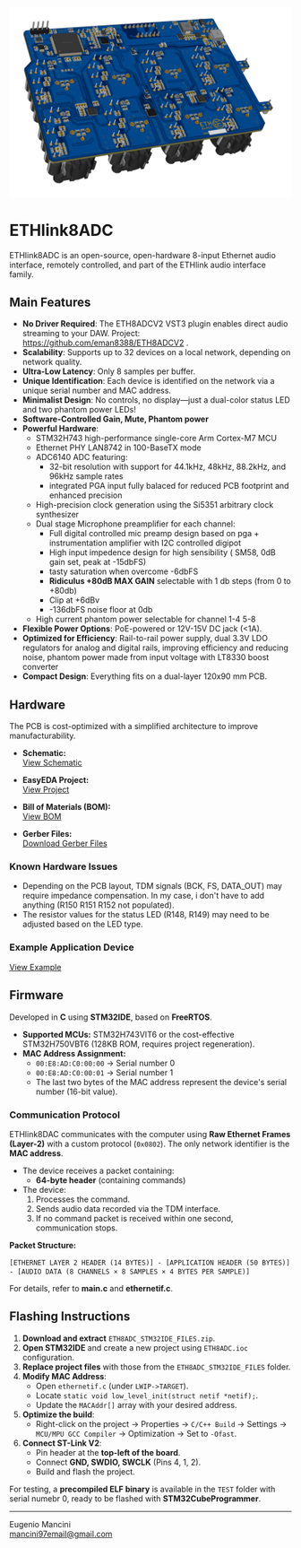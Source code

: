 ![snapshot](https://github.com/eman8388/ETHlink8ADC/blob/main/snapshot_PCB/3D_ETHlink8xADC_PCB_3D_1.png)

# ETHlink8ADC

ETHlink8ADC is an open-source, open-hardware 8-input Ethernet audio interface, remotely controlled, and part of the ETHlink audio interface family.

## Main Features

- **No Driver Required**: The ETH8ADCV2 VST3 plugin enables direct audio streaming to your DAW. Project: https://github.com/eman8388/ETH8ADCV2 .
- **Scalability**: Supports up to 32 devices on a local network, depending on network quality.
- **Ultra-Low Latency**: Only 8 samples per buffer.
- **Unique Identification**: Each device is identified on the network via a unique serial number and MAC address.
- **Minimalist Design**: No controls, no display—just a dual-color status LED and two phantom power LEDs!
- **Software-Controlled Gain, Mute, Phantom power**
- **Powerful Hardware**:
  - STM32H743 high-performance single-core Arm Cortex-M7 MCU
  - Ethernet PHY LAN8742 in 100-BaseTX mode
  - ADC6140 ADC featuring:
    - 32-bit resolution with support for 44.1kHz, 48kHz, 88.2kHz, and 96kHz sample rates
    - integrated PGA input fully balaced for reduced PCB footprint and enhanced precision
  - High-precision clock generation using the Si5351 arbitrary clock synthesizer
  - Dual stage Microphone preamplifier for each channel:
    - Full digital controlled mic preamp design based on pga + instrumentation amplifier with I2C controlled digipot
    - High input impedence design for high sensibility ( SM58, 0dB gain set, peak at -15dbFS)
    - tasty saturation when overcome -6dbFS
    - **Ridiculus +80dB MAX GAIN** selectable with 1 db steps (from 0 to +80db)
    - Clip at +6dBv
    - -136dbFS noise floor at 0db  
  - High current phantom power selectable for channel 1-4 5-8
- **Flexible Power Options**: PoE-powered or 12V-15V DC jack (<1A).
- **Optimized for Efficiency**: Rail-to-rail power supply, dual 3.3V LDO regulators for analog and digital rails, improving efficiency and reducing noise, phantom power made from input voltage with LT8330 boost converter
- **Compact Design**: Everything fits on a dual-layer 120x90 mm PCB.

## Hardware

The PCB is cost-optimized with a simplified architecture to improve manufacturability.

- **Schematic:**\
  [View Schematic](https://github.com/eman8388/ETHlink8ADC/blob/main/PCB_Schematic/SCH_ETHlink8xADC_Schematic.pdf)

- **EasyEDA Project:**\
  [View Project](https://github.com/eman8388/ETHlink8ADC/tree/main/PCB_EasyEDAPro_Project)

- **Bill of Materials (BOM):**\
  [View BOM](https://github.com/eman8388/ETHlink8ADC/tree/main/PCB_BOM)

- **Gerber Files:**\
  [Download Gerber Files](https://github.com/eman8388/ETHlink8ADC/blob/main/PCB_fabrication_file/Gerber_ETHlink8xADC_PCB.zip)

### Known Hardware Issues

- Depending on the PCB layout, TDM signals (BCK, FS, DATA\_OUT) may require impedance compensation. In my case, i don't have to add anything (R150 R151 R152 not populated).
- The resistor values for the status LED (R148, R149) may need to be adjusted based on the LED type.

### Example Application Device

[View Example](https://github.com/eman8388/ETHlink8ADC/blob/main/snapshot_device_example/Image%202025-03-31%20at%2012.25.09.jpeg)

## Firmware

Developed in **C** using **STM32IDE**, based on **FreeRTOS**.

- **Supported MCUs:** STM32H743VIT6 or the cost-effective STM32H750VBT6 (128KB ROM, requires project regeneration).
- **MAC Address Assignment:**
  - `00:E8:AD:C0:00:00` → Serial number 0
  - `00:E8:AD:C0:00:01` → Serial number 1
  - The last two bytes of the MAC address represent the device's serial number (16-bit value).

### Communication Protocol

ETHlink8DAC communicates with the computer using **Raw Ethernet Frames (Layer-2)** with a custom protocol (`0x0802`). The only network identifier is the **MAC address**.

- The device receives a packet containing:
  - **64-byte header** (containing commands)
- The device:
  1. Processes the command.
  2. Sends audio data recorded via the TDM interface.
  3. If no command packet is received within one second, communication stops.

**Packet Structure:**

```
[ETHERNET LAYER 2 HEADER (14 BYTES)] - [APPLICATION HEADER (50 BYTES)] - [AUDIO DATA (8 CHANNELS × 8 SAMPLES × 4 BYTES PER SAMPLE)]
```

For details, refer to **main.c** and **ethernetif.c**.

## Flashing Instructions

1. **Download and extract** `ETH8ADC_STM32IDE_FILES.zip`.
2. **Open STM32IDE** and create a new project using `ETH8ADC.ioc` configuration.
3. **Replace project files** with those from the `ETH8ADC_STM32IDE_FILES` folder.
4. **Modify MAC Address**:
   - Open `ethernetif.c` (under `LWIP->TARGET`).
   - Locate `static void low_level_init(struct netif *netif);`.
   - Update the `MACAddr[]` array with your desired address.
5. **Optimize the build**:
   - Right-click on the project → Properties → `C/C++ Build` → Settings → `MCU/MPU GCC Compiler` → Optimization → Set to `-Ofast`.
6. **Connect ST-Link V2**:
   - Pin header at the **top-left of the board**.
   - Connect **GND, SWDIO, SWCLK** (Pins 4, 1, 2).
   - Build and flash the project.

For testing, a **precompiled ELF binary** is available in the `TEST` folder with serial numebr 0, ready to be flashed with **STM32CubeProgrammer**.

---

Eugenio Mancini\
 [mancini97email@gmail.com](mailto\:mancini97email@gmail.com)



